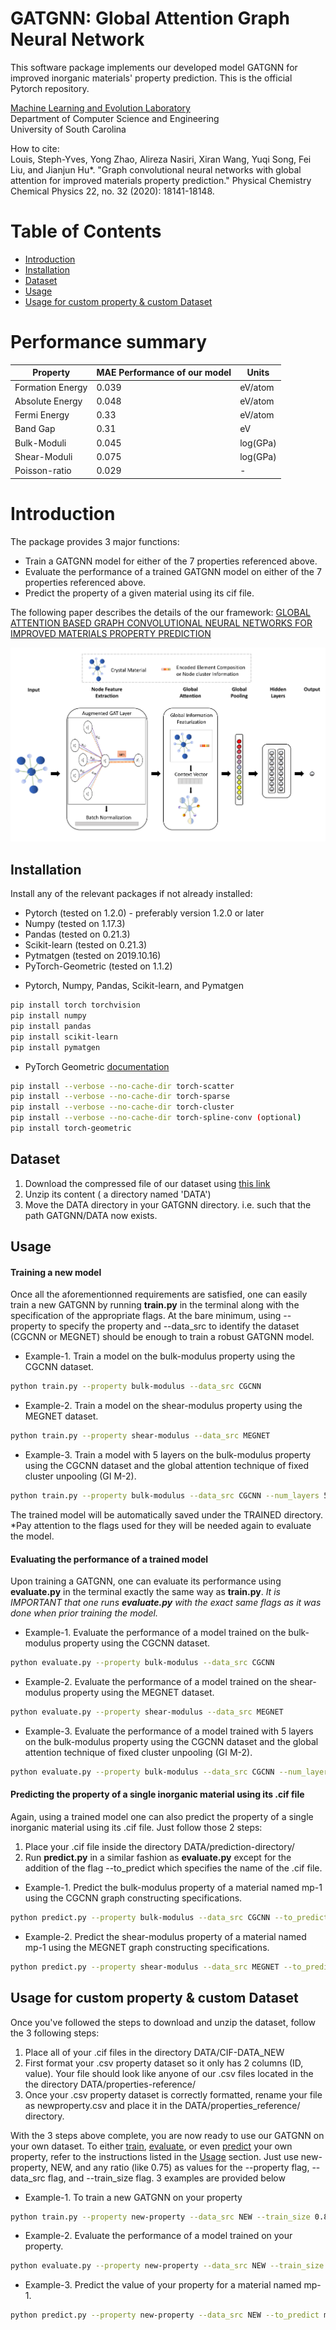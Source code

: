 # GATGNN: Global Attention Graph Neural Network
This software package implements our developed model GATGNN for improved inorganic materials' property prediction. This is the official Pytorch repository. 

[Machine Learning and Evolution Laboratory](http://mleg.cse.sc.edu)<br />
Department of Computer Science and Engineering <br />
University of South Carolina <br />

How to cite:<br />
Louis, Steph-Yves, Yong Zhao, Alireza Nasiri, Xiran Wang, Yuqi Song, Fei Liu, and Jianjun Hu*. "Graph convolutional neural networks with global attention for improved materials property prediction." Physical Chemistry Chemical Physics 22, no. 32 (2020): 18141-18148.

# Table of Contents
* [Introduction](#introduction)
* [Installation](#installation)
* [Dataset](#dataset)
* [Usage](#usage)
* [Usage for custom property & custom Dataset](#usage2)

# Performance summary
Property | MAE Performance of our model| Units
------------ | ------------- | -------------
Formation Energy | 0.039 | eV/atom
Absolute Energy | 0.048 | eV/atom
Fermi Energy | 0.33 | eV/atom
Band Gap | 0.31 | eV
Bulk-Moduli | 0.045 | log(GPa)
Shear-Moduli | 0.075 | log(GPa)
Poisson-ratio | 0.029 | -
   
<a name="introduction"></a>
# Introduction
The package provides 3 major functions:

- Train a GATGNN model for either of the 7 properties referenced above.
- Evaluate the performance of a trained GATGNN model on either of the 7 properties referenced above.
- Predict the property of a given material using its cif file. 

The following paper describes the details of the our framework:
[GLOBAL ATTENTION BASED GRAPH CONVOLUTIONAL NEURAL NETWORKS FOR IMPROVED MATERIALS PROPERTY PREDICTION](https://arxiv.org/pdf/2003.13379.pdf)



![](front-pic.png)
<a name="installation"></a>
## Installation
Install any of the relevant packages if not already installed:
* Pytorch (tested on 1.2.0) - preferably version 1.2.0 or later
* Numpy   (tested on 1.17.3)
* Pandas  (tested on 0.21.3) 
* Scikit-learn (tested on 0.21.3) 
* Pytmatgen (tested on 2019.10.16)
* PyTorch-Geometric (tested on 1.1.2)

- Pytorch, Numpy, Pandas, Scikit-learn, and Pymatgen
```bash
pip install torch torchvision 
pip install numpy
pip install pandas
pip install scikit-learn
pip install pymatgen
```
- PyTorch Geometric [documentation](https://pytorch-geometric.readthedocs.io/en/latest/notes/installation.html)
```bash
pip install --verbose --no-cache-dir torch-scatter
pip install --verbose --no-cache-dir torch-sparse
pip install --verbose --no-cache-dir torch-cluster
pip install --verbose --no-cache-dir torch-spline-conv (optional)
pip install torch-geometric
```
<a name="dataset"></a>
## Dataset
1. Download the compressed file of our dataset using [this link](https://widgets.figshare.com/articles/12522524/embed?show_title=1)
2. Unzip its content ( a directory named 'DATA')
3. Move the DATA directory in your GATGNN directory. i.e. such that the path GATGNN/DATA now exists.

<a name="usage"></a>
## Usage
#### Training a new model
Once all the aforementionned requirements are satisfied, one can easily train a new GATGNN by running __train.py__ in the terminal along with the specification of the appropriate flags. At the bare minimum, using --property to specify the property and --data_src to identify the dataset (CGCNN or MEGNET) should be enough to train a robust GATGNN model.
- Example-1. Train a model on the bulk-modulus property using the CGCNN dataset.
```bash
python train.py --property bulk-modulus --data_src CGCNN
```
- Example-2. Train a model on the shear-modulus property using the MEGNET dataset.
```bash
python train.py --property shear-modulus --data_src MEGNET
```
- Example-3. Train a model with 5 layers on the bulk-modulus property using the CGCNN dataset and the global attention technique of fixed cluster unpooling (GI M-2).
```bash
python train.py --property bulk-modulus --data_src CGCNN --num_layers 5 --global_attention cluster --cluster_option fixed
``` 
The trained model will be automatically saved under the TRAINED directory. *Pay attention to the flags used for they will be needed again to evaluate the model.

#### Evaluating the performance of a trained model
Upon training a GATGNN, one can evaluate its performance using __evaluate.py__ in the terminal exactly the same way as __train.py__. *It is IMPORTANT that one runs __evaluate.py__ with the exact same flags as it was done when prior training the model.*
- Example-1. Evaluate the performance of a model trained on the bulk-modulus property using the CGCNN dataset.
```bash
python evaluate.py --property bulk-modulus --data_src CGCNN
```
- Example-2. Evaluate the performance of a model trained on the shear-modulus property using the MEGNET dataset.
```bash
python evaluate.py --property shear-modulus --data_src MEGNET
```
- Example-3.  Evaluate the performance of a model trained with 5 layers on the bulk-modulus property using the CGCNN dataset and the global attention technique of fixed cluster unpooling (GI M-2).
```bash
python evaluate.py --property bulk-modulus --data_src CGCNN --num_layers 5 --global_attention cluster --cluster_option fixed
```
#### Predicting the property of a single inorganic material using its .cif file
Again, using a trained model one can also predict the property of a single inorganic material using its .cif file. Just follow those 2 steps:
1. Place your .cif file inside the directory DATA/prediction-directory/
1. Run __predict.py__ in a similar fashion as __evaluate.py__ except for the addition of the flag --to_predict which specifies the name of the .cif file.
- Example-1. Predict the bulk-modulus property of a material named mp-1 using the CGCNN graph constructing specifications.
```bash
python predict.py --property bulk-modulus --data_src CGCNN --to_predict mp-1
```
- Example-2. Predict the shear-modulus property of a material named mp-1 using the MEGNET graph constructing specifications.
```bash
python predict.py --property shear-modulus --data_src MEGNET --to_predict mp-1
```

<a name="usage2"></a>
## Usage for custom property & custom Dataset
Once you've followed the steps to download and unzip the dataset, follow the 3 following steps:
1. Place all of your .cif files in the directory DATA/CIF-DATA_NEW
1. First format your .csv property dataset so it only has 2 columns (ID, value). Your file should look like anyone of our .csv files located in the the directory DATA/properties-reference/
1. Once your .csv property dataset is correctly formatted, rename your file as newproperty.csv and place it in the DATA/properties_reference/ directory. 

With the 3 steps above complete, you are now ready to use our GATGNN on your own dataset. To either [train](#usage), [evaluate](#usage), or even [predict](#usage) your own property, refer to the instructions listed in the [Usage](#usage) section. Just use new-property, NEW, and any ratio (like 0.75) as values for the --property flag, --data_src flag, and --train_size flag. 3 examples are provided below
- Example-1. To train a new GATGNN on your property
```bash
python train.py --property new-property --data_src NEW --train_size 0.8
```
- Example-2. Evaluate the performance of a model trained on your property.
```bash
python evaluate.py --property new-property --data_src NEW --train_size 0.8
```
- Example-3. Predict the value of your property for a material named mp-1.
```bash
python predict.py --property new-property --data_src NEW --to_predict mp-1
```
